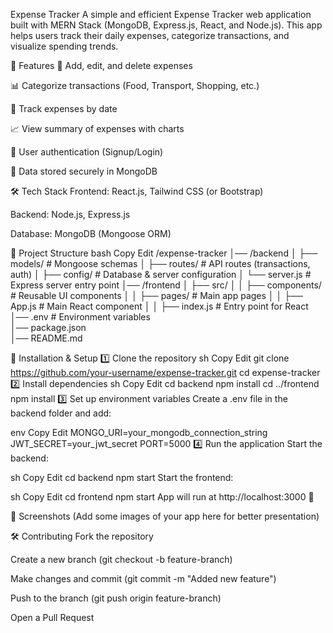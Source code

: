 Expense Tracker
A simple and efficient Expense Tracker web application built with MERN Stack (MongoDB, Express.js, React, and Node.js). This app helps users track their daily expenses, categorize transactions, and visualize spending trends.

🚀 Features
📝 Add, edit, and delete expenses

📊 Categorize transactions (Food, Transport, Shopping, etc.)

📅 Track expenses by date

📈 View summary of expenses with charts

🔐 User authentication (Signup/Login)

💾 Data stored securely in MongoDB

🛠 Tech Stack
Frontend: React.js, Tailwind CSS (or Bootstrap)

Backend: Node.js, Express.js

Database: MongoDB (Mongoose ORM)

📂 Project Structure
bash
Copy
Edit
/expense-tracker
│── /backend
│   ├── models/  # Mongoose schemas
│   ├── routes/  # API routes (transactions, auth)
│   ├── config/  # Database & server configuration
│   └── server.js  # Express server entry point
│── /frontend
│   ├── src/
│   │   ├── components/  # Reusable UI components
│   │   ├── pages/  # Main app pages
│   │   ├── App.js  # Main React component
│   │   ├── index.js  # Entry point for React
│── .env  # Environment variables  
│── package.json  
│── README.md  

🚀 Installation & Setup
1️⃣ Clone the repository
sh
Copy
Edit
git clone https://github.com/your-username/expense-tracker.git
cd expense-tracker
2️⃣ Install dependencies
sh
Copy
Edit
cd backend
npm install
cd ../frontend
npm install
3️⃣ Set up environment variables
Create a .env file in the backend folder and add:

env
Copy
Edit
MONGO_URI=your_mongodb_connection_string
JWT_SECRET=your_jwt_secret
PORT=5000
4️⃣ Run the application
Start the backend:

sh
Copy
Edit
cd backend
npm start
Start the frontend:

sh
Copy
Edit
cd frontend
npm start
App will run at http://localhost:3000 🚀

📸 Screenshots
(Add some images of your app here for better presentation)

🛠 Contributing
Fork the repository

Create a new branch (git checkout -b feature-branch)

Make changes and commit (git commit -m "Added new feature")

Push to the branch (git push origin feature-branch)

Open a Pull Request
